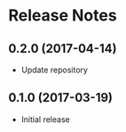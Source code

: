 # Release Notes

## 0.2.0 (2017-04-14)

- Update repository

## 0.1.0 (2017-03-19)

- Initial release
